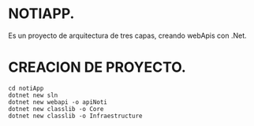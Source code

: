 # NOTIAPP.
Es un proyecto de arquitectura de tres capas, creando webApis con .Net.

# CREACION DE PROYECTO.

```
cd notiApp
dotnet new sln 
dotnet new webapi -o apiNoti
dotnet new classlib -o Core
dotnet new classlib -o Infraestructure
```